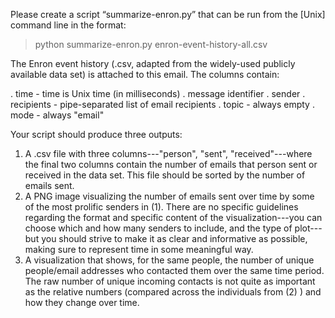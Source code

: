 Please create a script “summarize-enron.py” that can be run from the [Unix] command line in the format:

> python summarize-enron.py enron-event-history-all.csv

The Enron event history (.csv, adapted from the widely-used publicly available data set) is attached to this email. The columns contain:

. time - time is Unix time (in milliseconds)
. message identifier
. sender
. recipients - pipe-separated list of email recipients
. topic - always empty
. mode - always "email"

Your script should produce three outputs:
1.	A .csv file with three columns---"person", "sent", "received"---where the final two columns contain the number of emails that person sent or received in the data set. This file should be sorted by the number of emails sent.
2.	A PNG image visualizing the number of emails sent over time by some of the most prolific senders in (1). There are no specific guidelines regarding the format and specific content of the visualization---you can choose which and how many senders to include, and the type of plot---but you should strive to make it as clear and informative as possible, making sure to represent time in some meaningful way.
3.	A visualization that shows, for the same people, the number of unique people/email addresses who contacted them over the same time period. The raw number of unique incoming contacts is not quite as important as the relative numbers (compared across the individuals from (2) ) and how they change over time.

